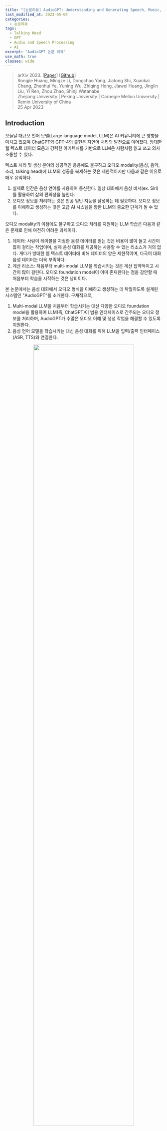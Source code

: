 ```yaml
---
title: "[논문리뷰] AudioGPT: Understanding and Generating Speech, Music, Sound, and Talking Head"
last_modified_at: 2023-05-04
categories:
  - 논문리뷰
tags:
  - Talking Head
  - GPT
  - Audio and Speech Processing
  - AI
excerpt: "AudioGPT 논문 리뷰"
use_math: true
classes: wide
---
```


> arXiv 2023. [[Paper](https://arxiv.org/abs/2304.12995)] [[Github](https://github.com/AIGC-Audio/AudioGPT)]  
> Rongjie Huang, Mingze Li, Dongchao Yang, Jiatong Shi, Xuankai Chang, Zhenhui Ye, Yuning Wu, Zhiqing Hong, Jiawei Huang, Jinglin Liu, Yi Ren, Zhou Zhao, Shinji Watanabe  
> Zhejiang University | Peking University | Carnegie Mellon University | Remin University of China  
> 25 Apr 2023  

## Introduction
오늘날 대규모 언어 모델(Large language model, LLM)은 AI 커뮤니티에 큰 영향을 미치고 있으며 ChatGPT와 GPT-4의 출현은 자연어 처리의 발전으로 이어졌다. 방대한 웹 텍스트 데이터 모음과 강력한 아키텍처를 기반으로 LLM은 사람처럼 읽고 쓰고 의사소통할 수 있다.

텍스트 처리 및 생성 분야의 성공적인 응용에도 불구하고 오디오 modality(음성, 음악, 소리, talking head)에 LLM의 성공을 복제하는 것은 제한적이지만 다음과 같은 이유로 매우 유익하다. 

1. 실제로 인간은 음성 언어를 사용하여 통신한다. 일상 대화에서 음성 비서(ex. Siri)를 활용하여 삶의 편의성을 높인다. 
2. 오디오 정보를 처리하는 것은 인공 일반 지능을 달성하는 데 필요하다. 오디오 정보를 이해하고 생성하는 것은 고급 AI 시스템을 향한 LLM의 중요한 단계가 될 수 있다.

오디오 modality의 이점에도 불구하고 오디오 처리를 지원하는 LLM 학습은 다음과 같은 문제로 인해 여전히 어려운 과제이다. 

1. 데이터: 사람이 레이블을 지정한 음성 데이터를 얻는 것은 비용이 많이 들고 시간이 많이 걸리는 작업이며, 실제 음성 대화를 제공하는 사용할 수 있는 리소스가 거의 없다. 게다가 방대한 웹 텍스트 데이터에 비해 데이터의 양은 제한적이며, 다국어 대화 음성 데이터는 더욱 부족하다. 
2. 계산 리소스: 처음부터 multi-modal LLM을 학습시키는 것은 계산 집약적이고 시간이 많이 걸린다. 오디오 foundation model이 이미 존재한다는 점을 감안할 때 처음부터 학습을 시작하는 것은 낭비이다.

본 논문에서는 음성 대화에서 오디오 형식을 이해하고 생성하는 데 탁월하도록 설계된 시스템인 "AudioGPT"를 소개한다. 구체적으로, 

1. Multi-modal LLM을 처음부터 학습시키는 대신 다양한 오디오 foundation model을 활용하여 LLM(즉, ChatGPT)이 범용 인터페이스로 간주되는 오디오 정보를 처리하며, AudioGPT가 수많은 오디오 이해 및 생성 작업을 해결할 수 있도록 지원한다. 
2. 음성 언어 모델을 학습시키는 대신 음성 대화를 위해 LLM을 입력/출력 인터페이스(ASR, TTS)와 연결한다. 

<center><img src='{{"/assets/img/audiogpt/audiogpt-fig1.PNG" | relative_url}}' width="80%"></center>
<br>
위 그림에서 볼 수 있듯이 AudioGPT의 전체 프로세스는 네 단계로 나눌 수 있다.

1. Modality Transformation: 음성과 텍스트 간의 modality 변환을 위한 입력/출력 인터페이스를 사용하여 음성 언어 LLM과 ChatGPT 간의 격차를 해소한다.
2. Task Analysis: 대화 엔진과 prompt manager를 활용하여 ChatGPT가 오디오 정보를 처리하려는 사용자의 의도를 이해하도록 돕는다.
3. Model Assignment: 운율, 음색, 언어 제어에 대한 구조화된 argument를 받은 ChatGPT는 이해와 생성을 위한 오디오 foundation model을 할당한다.
4. Response Generation: 오디오 foundation model을 실행한 후 사용자에게 최종 응답을 생성하고 반환한다.

인간의 의도를 이해하고 여러 base model으 협력을 조직화하는 데 있어서 multi-modal LLM의 성능을 평가해야 한다는 요구가 증가하고 있다. 본 논문에서는 일관성, 능력, robustness(견고성) 측면에서 AudioGPT를 평가하는 설계 원칙과 프로세스를 설명한다. 실험 결과는 음성, 음악, 소리 및 talking head 생성 및 이해를 포함하는 일련의 AI 작업을 다루는 multi-round 대화에서 복잡한 오디오 정보를 처리하기 위한 AudioGPT의 능력을 보여준다.

## AudioGPT
### 1. System Formulation
AudioGPT는 다음과 같이 정의되는 프롬프트 기반 시스템이다.

$$
\begin{equation}
\textrm{AudioGPT} = (\mathcal{T}, \mathcal{L}, \mathcal{M}, \mathcal{H}, \{\mathcal{P}_i\}_{i=1}^P)
\end{equation}
$$

여기서 $\mathcal{T}$는 modality transformer, $\mathcal{L}$은 대화 엔진 (즉, LLM), $\mathcal{M}$은 prompt manager, $\mathcal{H}$는 task handler, $$\{\mathcal{P}_i\}_{i=1}^P$$는 $P$개의 오디오 foundation model들의 집합이다. 

$(n − 1)$-round 상호 작용이 있는 컨텍스트를 

$$
\begin{equation}
C = \{(q_1, r_1), (q_2, r_2), \cdots, (q_{n−1}, r_{n−1})\}
\end{equation}
$$

로 정의한다. 여기서 $q_i$는 $i$번째 round의 query이고 $r_i$는 $i$번째 round의 response(응답)이다. 새 query $q_n$으로 나태낼 수 있는 AudioGPT의 실행은 다음과 같은 response $r_n$을 생성하는 것이다.

$$
\begin{equation}
r_n = \textrm{AudioGPT} (q_n, C)
\end{equation}
$$

Inference 중에 AudioGPT는 네 가지 주요 단계로 분해될 수 있다.

1. **Modality transformation**: $q_n$ 내의 다양한 입력 modality를 일관된 modality의 query $q'_n$으로 변환한다. 
2. **Task analysis**: 대화 엔진 $\mathcal{L}$과 prompt manager $\mathcal{M}$을 활용하여 $(q'_n, C)$를 task handler $\mathcal{H}$을 위해 구조화된 argument $a_n$으로 파싱한다. 
3. **Model assignment**: Task handler $\mathcal{H}$는 구조화된 argument $a_n$을 받아 argument를 해당 오디오 task 프로세서 $\mathcal{P}_s$로 보낸다. 여기서 $s$는 선택된 task의 인덱스이다.
4. **Response generation**: $$\mathcal{P}_s (a_n)$$ 실행 후 최종 response $r_n$은 $$(q'_n, C, \mathcal{P}_s (a_n))$$의 정보를 결합하여 $\mathcal{L}$을 통해 생성된다.

### 2. Modality Transformation
첫 번째 단계는 query $q_n$을 일관된 modality의 새로운 query $q'_n$으로 변환하는 것을 목표로 한다. 사용자 입력 query $q_n$은 query description $q_n^{(d)}$와 크기가 $k$인 query 관련 리소스 집합 $$\{q_n^{(s_1)}, q_n^{(s_2)}, \cdots, q_n^{(s_k)}\}$$으로 구성된다. AudioGPT에서 $q_n^{(d)}$는 텍스트 또는 오디오 modality일 수 있다. 그리고 modality transformer $\mathcal{T}$는 먼저 $q_n^{(d)}$의 modality를 확인한다. $q_n^{(d)}$가 오디오인 경우 $\mathcal{T}$는 $q_n^{(d)}$을 다음과 같이 오디오에서 텍스트로 변환해야 한다. 

$$
\begin{equation}
q'_n = ({q'_n}^{(d)}, \{q_n^{(s_1)}, \cdots, q_n^{(s_k)}\}) = \begin{cases}
(q_n^{(d)}, \{q_n^{(s_1)}, \cdots, q_n^{(s_k)}\}) & \quad \textrm{if } q_n^{(d)} \textrm{ is text} \\
(\mathcal{T}(q_n^{(d)}), \{q_n^{(s_1)}, \cdots, q_n^{(s_k)}\}) & \quad \textrm{if } q_n^{(d)} \textrm{ is audio}
\end{cases}
\end{equation}
$$

### 3. Task Analysis
Task 분석 단계는 $(q'_n , C)$에서 구조화된 argument $a_n$을 추출하는 데 중점을 둔다. 특히 컨텍스트 $C$는 argument 추출에 앞서 대화 엔진 $\mathcal{L}$에 공급된다. $q'_n$의 query resource $$\{q_n^{(s_1)}, \cdots, q_n^{(s_k)}\}$$의 유형에 따라 task handler $\mathcal{H}$는 먼저 query를 입출력 modality를 통해 분류되는 여러 task family로 분류한다. 그런 다음 선택된 task family가 주어지면 query description ${q'_n}^{(d)}$가 prompt manager $\mathcal{M}$으로 전달되어 선택된 오디오 foundation model $$\mathcal{P}_p$$와 해당 task 관련 argument $$h_{\mathcal{P}_p}$$를 포함하는 argument $a_n$을 생성한다. 여기서 $p$는 오디오 모델 집합 $$\{\mathcal{P}_i\}_{i=1}^P$$에서 선택된 오디오 모델의 인덱스다. 

$$
\begin{equation}
(\mathcal{P}_p, h_{\mathcal{P}_p}) = \mathcal{L} (\mathcal{M} (\mathcal{H} (q'_n), {q'_n}^{(d)}), C)
\end{equation}
$$

여기서 $\mathcal{H} (q'_n)$은 $\mathcal{H}$에 의해 선택된 task family이다. 오디오/이미지-입력 task family의 경우 $$h_{\mathcal{P}_p}$$는 이전 컨텍스트 $C$의 필수 리소스들을 포함한다. 

앞서 언급했듯이 task handler $\mathcal{H}$는 입출력 modality를 고려하여 task family를 결정한다. 구체적으로 task modality에는 다음과 같은 것들이 있다. 

<center><img src='{{"/assets/img/audiogpt/audiogpt-table1.PNG" | relative_url}}' width="90%"></center>

### 4. Model Assignment
선택된 모델 $$\mathcal{P}_p$$와 argument $$h_{\mathcal{P}_p}$$가 주어지면 모델 할당 단계는 모델에 관련된 리소스를 할당하고 $$\mathcal{P}_p$$를 실행하여 task 출력 $$o_{\mathcal{P}_p}$$를 얻는다. 

$$
\begin{equation}
o_{\mathcal{P}_p} = \mathcal{P}_p (\{q_n^{(s_1)}, q_n^{(s_2)}, \cdots, q_n^{(s_k)}\}, h_{\mathcal{P}_p})
\end{equation}
$$

AudioGPT의 효율성을 유지하기 위해 환경 설정 또는 서버 초기화 중에 오디오 모델 초기화를 수행한다. 

### 5. Response Generation
응답 생성은 $$\mathcal{P}_p$$와 해당 출력 $$o_{\mathcal{P}_p}$$와 밀접한 관련이 있다. 특히 오디오 생성 task의 경우 AudioGPT는 waveform을 이미지와 다운로드/재생을 위한 해당 오디오 파일을 모두 보여준다. 텍스트를 생성하는 task의 경우 모델은 transcribe된 텍스트를 직접 return한다. 동영상 생성 task의 경우 출력 동영상과 일부 관련 이미지 프레임을 보여준다. Classification task의 경우 카테고리의 posteriorgram이 시간 범위에 걸쳐 보여진다. 

## Evaluating Multi-Modal LLMs
### 1. Overview
구체적으로 다음 세 가지 측면에서 LLM을 평가한다. 

1. **Consistency**: LLM이 사용자의 의도를 제대로 이해하고 인간의 인지 및 문제 해결과 밀접하게 일치하는 오디오 foundation model을 할당하는지 여부를 평가한다.
2. **Capabilitity**: 복잡한 오디오 task를 처리하고, zero-shot 방식으로 음성, 음악, 소리, talking head를 이해하고 생성하는 오디오 foundation model의 성능을 측정한다. 
3. **Robustness**: special case들을 다루는 LLM의 능력을 측정한다. 

### 2. Consistency
Zero-shot 세팅에 대한 일관성 평가에서 모델은 특정 task의 prior example을 제공받지 않고 질문에 대해 직접 평가되며, 이는 multi-modal LLM이 명시적 학습 없이 문제를 추론하고 해결할 수 있는지 여부를 평가한다. 

<center><img src='{{"/assets/img/audiogpt/audiogpt-fig2.PNG" | relative_url}}' width="80%"></center>
<br>
보다 구체적으로, 위 그림에서와 같이 consistency 평가는 벤치마크의 각 task에 대해 3단계로 수행된다. 

첫 번째 단계에서 human annotator들에게 {prompts, task_name} 형식으로 각 task에 대한 프롬프트를 제공하도록 요청한다. 이를 통해 복잡한 task를 이해하는 모델의 능력을 평가하고 성공적인 task 할당에 필요한 필수 프롬프트를 식별할 수 있다. 

두 번째 단계에서는 LLM의 뛰어난 언어 생성 능력을 활용하여 다른 표현을 사용하면서 동일한 semantic 의미로 설명을 생성하여 LLM이 더 많은 사용자의 의도를 이해하는지 여부를 종합적으로 평가할 수 있다. 

마지막으로 Amazon Mechanical Turk를 통해 크라우드 소싱된 human evaluation을 사용한다. 여기서 AudioGPT는 다양한 task와 의도에 해당하는 이러한 자연어 설명과 함께 프롬프트된다. 인간 평가자는 multi-modal LLM의 응답과 즉각적인 입력을 보여주고 "응답이 인간의 인지 및 의도와 밀접하게 일치합니까?"라는 질문을 받는다. 평가자는 "완전히", "대부분" 또는 "다소"로 응답해야 한다. (95% 신뢰 구간(CI), 20-100 Likert scale)

<center><img src='{{"/assets/img/audiogpt/audiogpt-table2.PNG" | relative_url}}' width="70%"></center>

### 3. Capability
복잡한 오디오 정보를 처리하기 위한 task 실행자로서 오디오 foundation model은 복잡한 하위 task를 처리하는 데 상당한 영향을 미친다. AudioGPT의 경우 음성, 음악, 소리, talking head를 이해하고 생성하기 위한 평가 metric들과 하위 데이터셋은 아래 표와 같다. 

<center><img src='{{"/assets/img/audiogpt/audiogpt-table3.PNG" | relative_url}}' width="80%"></center>

### 4. Robustness
Special case를 처리하는 능력을 평가하여 multi-modal LLM의 robustness를 평가한다. 이러한 케이스들은 다음 카테고리로 분류할 수 있다. 

- Long chains of evaluation: Multi-modal LLM은 multi-modal 생성과 재사용에서 단기 및 장기 컨텍스트 종속성을 고려하면서 긴 평가 체인을 처리할 것으로 예상된다. Task의 체인은 후보 오디오 모델의 순차적 적용이 필요한 query나 다른 task를 요청하는 연속 query 또는 두 가지 유형의 혼합으로 표시될 수 있다. 
- Unsupported tasks: Multi-modal LLM은 foundation model에서 다루지 않는 지원하지 않는 task가 필요한 query에 합리적인 피드백을 제공할 수 있어야 한다.
- Error handling of multi-modal models: Multi-modal foundation model은 지원하지 않는 argument 또는 지원하지 않는 입력 modality와 같은 다양한 이유로 인해 실패할 수 있다. 이러한 시나리오에서 multi-modal LLM은 발생한 문제를 설명하고 잠재적 해결책을 제안하는 query에 합리적인 피드백을 제공해야 한다.
- Breaks in context: Multi-modal LLM은 논리적 순서가 아닌 query를 처리할 것으로 예상된다. 예를 들어, 사용자는 query 시퀀스에서 임의의 query를 제출할 수 있지만 더 많은 task가 있는 이전 query를 계속 진행할 수 있다.

Robustness을 평가하기 위해 Consistency 평가와 유사하게 3단계의 주관적 사용자 평가 프로세스를 수행한다. 첫 번째 단계에서 human annotator들은 위의 네 가지 카테고리를 기반으로 프롬프트를 제공한다. 두 번째 단계에서는 프롬프트가 LLM에 입력되어 완전한 상호 작용 세션을 구성한다. 마지막으로, 모집된 다른 피험자들은 Consistency 평가와 동일한 20-100 scale로 상호 작용을 평가한다.

## Experiments
GPT 모델의 gpt-3.5-turbo를 LLM으로 사용하고 LangChain으로 LLM을 안내한다. 오디오 foundation model의 배포에는 허깅페이스에 유연한 NVIDIA T4 GPU만 필요하다. Greedy search를 사용하여 출력을 생성하기 위해 0의 temperature를 사용하고 생성을 위한 최대 토큰 수를 2048로 설정한다. 

### 1. Case Study on Multiple Rounds Dialogue
<center><img src='{{"/assets/img/audiogpt/audiogpt-fig3.PNG" | relative_url}}' width="80%"></center>
<br>
위 그림은 AudioGPT의 12-round 대화 사례이다. 음성, 음악, 소리, talking head를 생성하고 이해하는 일련의 AI task를 다루는 오디오 modality 처리를 위한 AudioGPT의 능력을 보여준다. 대화에는 오디오 정보를 처리하기 위한 여러 요청이 포함되며 AudioGPT가 현재 대화의 컨텍스트를 유지하고 후속 질문을 처리하며 사용자와 적극적으로 상호 작용함을 보여준다. 

### 2. Case Study on Simple Tasks
다음은 AudioGPT의 간단한 task들에 대한 사례들이다. 

<center><img src='{{"/assets/img/audiogpt/audiogpt-fig4.PNG" | relative_url}}' width="80%"></center>
<center><img src='{{"/assets/img/audiogpt/audiogpt-fig5.PNG" | relative_url}}' width="80%"></center>

## Limitation
1. 신속한 엔지니어링: AudioGPT는 ChatGPT를 사용하여 많은 foundation model을 연결하므로 오디오 foundation model을 자연어로 설명하기 위해 신속한 엔지니어링이 필요하며 이는 시간이 많이 걸리고 전문 지식이 필요할 수 있다.
2. 길이 제한: ChatGPT의 최대 토큰 길이는 multi-round 대화를 제한할 수 있으며, 이는 사용자의 컨텍스트 지침에도 영향을 미친다.
3. 능력 제한: AudioGPT는 오디오 정보를 처리하기 위해 오디오 foundation model에 크게 의존하며, 이러한 모델의 정확성과 효율성에 크게 영향을 받는다. 
